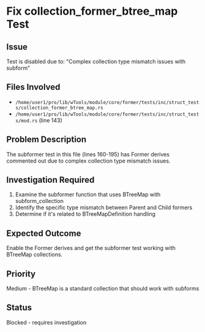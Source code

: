 # Fix collection_former_btree_map Test

## Issue
Test is disabled due to: "Complex collection type mismatch issues with subform"

## Files Involved
- `/home/user1/pro/lib/wTools/module/core/former/tests/inc/struct_tests/collection_former_btree_map.rs`
- `/home/user1/pro/lib/wTools/module/core/former/tests/inc/struct_tests/mod.rs` (line 143)

## Problem Description
The subformer test in this file (lines 160-195) has Former derives commented out due to complex collection type mismatch issues.

## Investigation Required
1. Examine the subformer function that uses BTreeMap with subform_collection
2. Identify the specific type mismatch between Parent and Child formers
3. Determine if it's related to BTreeMapDefinition handling

## Expected Outcome
Enable the Former derives and get the subformer test working with BTreeMap collections.

## Priority
Medium - BTreeMap is a standard collection that should work with subforms

## Status
Blocked - requires investigation